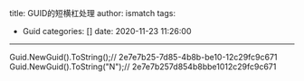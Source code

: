 title: GUID的短横杠处理
author: ismatch
tags:
  - Guid
categories: []
date: 2020-11-23 11:26:00
---
Guid.NewGuid().ToString();// 2e7e7b25-7d85-4b8b-be10-12c29fc9c671
Guid.NewGuid().ToString("N");// 2e7e7b257d854b8bbe1012c29fc9c671